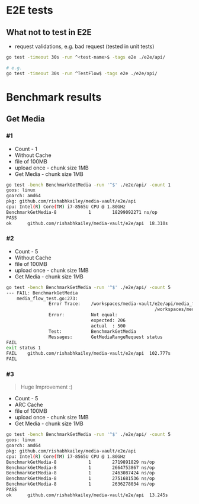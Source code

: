 # E2E tests
## What not to test in E2E
* request validations, e.g. bad request (tested in unit tests)

```bash
go test -timeout 30s -run ^<test-name>$ -tags e2e ./e2e/api/

# e.g.
go test -timeout 30s -run ^TestFlow$ -tags e2e ./e2e/api/
```


# Benchmark results

## Get Media

### #1
* Count - 1
* Without Cache
* file of 100MB
* upload once - chunk size 1MB
* Get Media - chunk size 1MB

```bash
go test -bench BenchmarkGetMedia -run '^$' ./e2e/api/ -count 1
goos: linux
goarch: amd64
pkg: github.com/rishabhkailey/media-vault/e2e/api
cpu: Intel(R) Core(TM) i7-8565U CPU @ 1.80GHz
BenchmarkGetMedia-8            1        18299092271 ns/op
PASS
ok      github.com/rishabhkailey/media-vault/e2e/api  18.310s
```

### #2
* Count - 5
* Without Cache
* file of 100MB
* upload once - chunk size 1MB
* Get Media - chunk size 1MB

```bash
go test -bench BenchmarkGetMedia -run '^$' ./e2e/api/ -count 5
--- FAIL: BenchmarkGetMedia
    media_flow_test.go:273: 
                Error Trace:    /workspaces/media-vault/e2e/api/media_flow_test.go:273
                                                        /workspaces/media-vault/e2e/api/media_flow_test.go:319
                Error:          Not equal: 
                                expected: 206
                                actual  : 500
                Test:           BenchmarkGetMedia
                Messages:       GetMediaRangeRequest status
FAIL
exit status 1
FAIL    github.com/rishabhkailey/media-vault/e2e/api  102.777s
FAIL
```

### #3
> Huge Improvement :)
* Count - 5
* ARC Cache
* file of 100MB
* upload once - chunk size 1MB
* Get Media - chunk size 1MB

```bash
go test -bench BenchmarkGetMedia -run '^$' ./e2e/api/ -count 5
goos: linux
goarch: amd64
pkg: github.com/rishabhkailey/media-vault/e2e/api
cpu: Intel(R) Core(TM) i7-8565U CPU @ 1.80GHz
BenchmarkGetMedia-8            1        2719891829 ns/op
BenchmarkGetMedia-8            1        2664753867 ns/op
BenchmarkGetMedia-8            1        2463087424 ns/op
BenchmarkGetMedia-8            1        2751681536 ns/op
BenchmarkGetMedia-8            1        2636278034 ns/op
PASS
ok      github.com/rishabhkailey/media-vault/e2e/api  13.245s
```